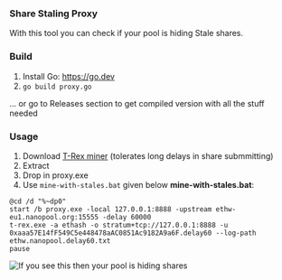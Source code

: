 ### Share Staling Proxy

With this tool you can check if your pool is hiding Stale shares.

### Build

1. Install Go: https://go.dev
2. `go build proxy.go`

... or go to Releases section to get compiled version with all the stuff needed

### Usage
1. Download [T-Rex miner](https://github.com/trexminer/T-Rex/releases) (tolerates long delays in share submmitting)
2. Extract
3. Drop in proxy.exe
4. Use `mine-with-stales.bat` given below
**mine-with-stales.bat**:
```
@cd /d "%~dp0"
start /b proxy.exe -local 127.0.0.1:8888 -upstream ethw-eu1.nanopool.org:15555 -delay 60000
t-rex.exe -a ethash -o stratum+tcp://127.0.0.1:8888 -u 0xaaa57E14fF549C5e448478aAC0851Ac9182A9a6F.delay60 --log-path ethw.nanopool.delay60.txt
pause
```
![If you see this then your pool is hiding shares](https://i.imgur.com/aQeVQ8e.png)
